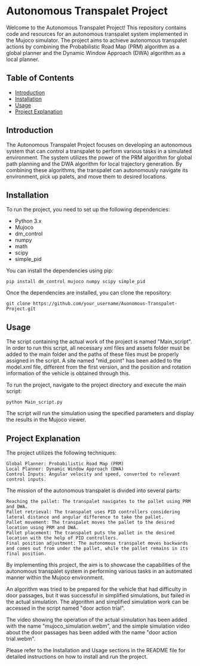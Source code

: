 # Autonomous Transpalet Project

Welcome to the Autonomous Transpalet Project! This repository contains code and resources for an autonomous transpalet system implemented in the Mujoco simulator. The project aims to achieve autonomous transpalet actions by combining the Probabilistic Road Map (PRM) algorithm as a global planner and the Dynamic Window Approach (DWA) algorithm as a local planner.

## Table of Contents
- [Introduction](#introduction)
- [Installation](#installation)
- [Usage](#usage)
- [Project Explanation](#project-explanation)

## Introduction

The Autonomous Transpalet Project focuses on developing an autonomous system that can control a transpalet to perform various tasks in a simulated environment. The system utilizes the power of the PRM algorithm for global path planning and the DWA algorithm for local trajectory generation. By combining these algorithms, the transpalet can autonomously navigate its environment, pick up palets, and move them to desired locations.

## Installation

To run the project, you need to set up the following dependencies:

- Python 3.x
- Mujoco
- dm_control
- numpy
- math
- scipy
- simple_pid

You can install the dependencies using pip:

```shell
pip install dm_control mujoco numpy scipy simple_pid
```

Once the dependencies are installed, you can clone the repository:

```shell
git clone https://github.com/your_username/Auonomous-Transpalet-Project.git
```

## Usage
The script containing the actual work of the project is named "Main_script". In order to run this script, all necessary xml files and assets folder must be added to the main folder and the paths of these files must be properly assigned in the script. A site named "mid_point" has been added to the model.xml file, different from the first version, and the position and rotation information of the vehicle is obtained through this.

To run the project, navigate to the project directory and execute the main script:

```shell
python Main_script.py
```

The script will run the simulation using the specified parameters and display the results in the Mujoco viewer.

## Project Explanation

The project utilizes the following techniques:

    Global Planner: Probabilistic Road Map (PRM)
    Local Planner: Dynamic Window Approach (DWA)
    Control Inputs: Angular velocity and speed, converted to relevant control inputs.

The mission of the autonomous transpalet is divided into several parts:

    Reaching the pallet: The transpalet navigates to the pallet using PRM and DWA.
    Pallet retrieval: The transpalet uses PID controllers considering lateral distance and angular difference to take the pallet.
    Pallet movement: The transpalet moves the pallet to the desired location using PRM and DWA.
    Pallet placement: The transpalet puts the pallet in the desired location with the help of PID controllers.
    Final position adjustment: The autonomous transpalet moves backwards and comes out from under the pallet, while the pallet remains in its final position.

By implementing this project, the aim is to showcase the capabilities of the autonomous transpalet system in performing various tasks in an automated manner within the Mujoco environment.

An algorithm was tried to be prepared for the vehicle that had difficulty in door passages, but it was successful in simplified simulations, but failed in the actual simulation. The algorithm and simplified simulation work can be accessed in the script named "door action trial".

The video showing the operation of the actual simulation has been added with the name "mujoco_simulation.webm", and the simple simulation video about the door passages has been added with the name "door action trial.webm".

Please refer to the Installation and Usage sections in the README file for detailed instructions on how to install and run the project.
